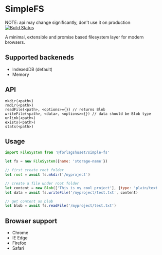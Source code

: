 # SimpleFS
NOTE: api may change significantly, don't use it on production
[![Build Status](https://travis-ci.org/fagbokforlaget/simple-fs.svg?branch=master)](https://travis-ci.org/fagbokforlaget/simple-fs)

A minimal, extensible and promise based filesystem layer for modern browsers.

## Supported backeneds

* IndexedDB (default)
* Memory

## API

```
mkdir(<path>)
rmdir(<path>)
readFile(<path>, <options>={}) // returns Blob
writeFile(<path>, <data>, <options>={}) // data should be Blob type
unlink(<path>)
exists(<path>)
stats(<path>)
```


## Usage
```javascript
import FileSystem from '@forlagshuset/simple-fs'

let fs = new FileSystem({name: 'storage-name'})

// first create root folder
let root = await fs.mkdir('/myproject')

// create a file under root folder
let content = new Blob(['This is my cool project'], {type: 'plain/text'})
let data = await fs.writeFile('/myproject/test.txt', content)

// get content as blob
let blob = await fs.readFile('/myproject/test.txt')
```

## Browser support

* Chrome
* IE Edge
* Firefox
* Safari
